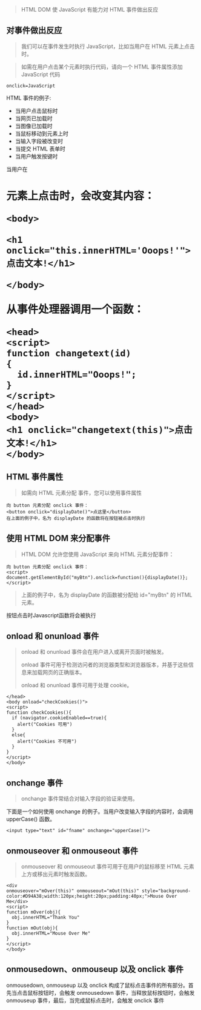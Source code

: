 > HTML DOM 使 JavaScript 有能力对 HTML 事件做出反应

## 对事件做出反应

> 我们可以在事件发生时执行 JavaScript，比如当用户在 HTML 元素上点击时。

> 如需在用户点击某个元素时执行代码，请向一个 HTML 事件属性添加 JavaScript 代码

```JS
onclick=JavaScript
```

HTML 事件的例子:

- 当用户点击鼠标时
- 当网页已加载时
- 当图像已加载时
- 当鼠标移动到元素上时
- 当输入字段被改变时
- 当提交 HTML 表单时
- 当用户触发按键时

当用户在 <h1> 元素上点击时，会改变其内容：

```JS
<body>

<h1 onclick="this.innerHTML='Ooops!'">点击文本!</h1>

</body>
```

从事件处理器调用一个函数：

```JS
<head>
<script>
function changetext(id)
{
  id.innerHTML="Ooops!";
}
</script>
</head>
<body>
<h1 onclick="changetext(this)">点击文本!</h1>
</body>
```

## HTML 事件属性

> 如需向 HTML 元素分配 事件，您可以使用事件属性

```JS
向 button 元素分配 onclick 事件：
<button onclick="displayDate()">点这里</button>
在上面的例子中，名为 displayDate 的函数将在按钮被点击时执行
```

## 使用 HTML DOM 来分配事件

> HTML DOM 允许您使用 JavaScript 来向 HTML 元素分配事件：

```JS
向 button 元素分配 onclick 事件：
<script>
document.getElementById("myBtn").onclick=function(){displayDate()};
</script>
```

> 上面的例子中，名为 displayDate 的函数被分配给 id="myBtn" 的 HTML 元素。

按钮点击时Javascript函数将会被执行

## onload 和 onunload 事件

> onload 和 onunload 事件会在用户进入或离开页面时被触发。
>
> onload 事件可用于检测访问者的浏览器类型和浏览器版本，并基于这些信息来加载网页的正确版本。
>
> onload 和 onunload 事件可用于处理 cookie。

```JS
</head>
<body onload="checkCookies()">
<script>
function checkCookies(){
  if (navigator.cookieEnabled==true){
    alert("Cookies 可用")
  }
  else{
    alert("Cookies 不可用")
  }
}
</script>
</body>
```

## onchange 事件

> onchange 事件常结合对输入字段的验证来使用。

下面是一个如何使用 onchange 的例子。当用户改变输入字段的内容时，会调用 upperCase() 函数。

```JS
<input type="text" id="fname" onchange="upperCase()">
```

## onmouseover 和 onmouseout 事件

> onmouseover 和 onmouseout 事件可用于在用户的鼠标移至 HTML 元素上方或移出元素时触发函数。

<body>

```JS
<div onmouseover="mOver(this)" onmouseout="mOut(this)" style="background-color:#D94A38;width:120px;height:20px;padding:40px;">Mouse Over Me</div>
<script>
function mOver(obj){
  obj.innerHTML="Thank You"
}
function mOut(obj){
  obj.innerHTML="Mouse Over Me"
}
</script>
</body>
```

## onmousedown、onmouseup 以及 onclick 事件

onmousedown, onmouseup 以及 onclick 构成了鼠标点击事件的所有部分。首先当点击鼠标按钮时，会触发 onmousedown 事件，当释放鼠标按钮时，会触发 onmouseup 事件，最后，当完成鼠标点击时，会触发 onclick 事件


